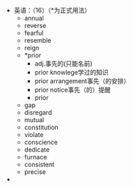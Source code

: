 - 英语：（16）（*为正式用法）
	- annual
	- reverse
	- fearful
	- resemble
	- reign
	- *prior
		- adj.事先的(只能名前)
		- prior knowlege学过的知识
		- prior arrangement事先（的安排）
		- prior notice事先（的）提醒
		- prior
	- gap
	- disregard
	- mutual
	- constitution
	- violate
	- conscience
	- dedicate
	- furnace
	- consistent
	- precise
-